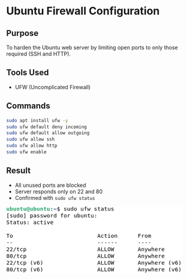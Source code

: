 # Ubuntu Firewall Configuration

## Purpose
To harden the Ubuntu web server by limiting open ports to only those required (SSH and HTTP).

## Tools Used
- UFW (Uncomplicated Firewall)

## Commands
```bash
sudo apt install ufw -y
sudo ufw default deny incoming
sudo ufw default allow outgoing
sudo ufw allow ssh
sudo ufw allow http
sudo ufw enable
```

## Result
- All unused ports are blocked
- Server responds only on 22 and 80
- Confirmed with `sudo ufw status`

![](screenshots/Pasted%20image%2020250717052031.png)
